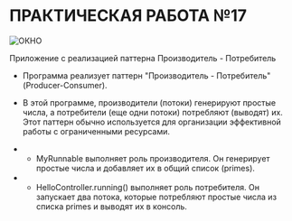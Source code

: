 # ПРАКТИЧЕСКАЯ РАБОТА №17
![ОКНО]()

Приложение с реализацией паттерна Производитель - Потребитель

- Программа реализует паттерн "Производитель - Потребитель" (Producer-Consumer). 
- В этой программе, производители (потоки) генерируют простые числа, а потребители (еще одни потоки) потребляют (выводят) их. Этот паттерн обычно используется для организации эффективной работы с ограниченными ресурсами.

- - MyRunnable выполняет роль производителя. Он генерирует простые числа и добавляет их в общий список (primes).
- - HelloController.running() выполняет роль потребителя. Он запускает два потока, которые потребляют простые числа из списка primes и выводят их в консоль.